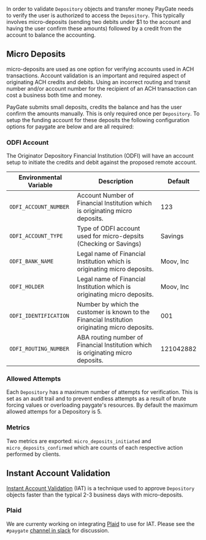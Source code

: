 In order to validate `Depository` objects and transfer money PayGate needs to verify the user is authorized to access the `Depository`. This typically involves micro-deposits (sending two debits under $1 to the account and having the user confirm these amounts) followed by a credit from the account to balance the accounting.

## Micro Deposits

micro-deposits are used as one option for verifying accounts used in ACH transactions. Account validation is an important and required aspect of originating ACH credits and debits. Using an incorrect routing and transit number and/or account number for the recipient of an ACH transaction can cost a business both time and money.

PayGate submits small deposits, credits the balance and has the user confirm the amounts manually. This is only required once per `Depository`. To setup the funding account for these deposits the following configuration options for paygate are below and are all required:

### ODFI Account

The Originator Depository Financial Institution (ODFI) will have an account setup to initiate the credits and debit against the proposed remote account.

| Environmental Variable | Description | Default |
|-----|-----|-----|
| `ODFI_ACCOUNT_NUMBER` | Account Number of Financial Institution which is originating micro deposits. | 123 |
| `ODFI_ACCOUNT_TYPE` | Type of ODFI account used for micro-depsits (Checking or Savings) | Savings |
| `ODFI_BANK_NAME` | Legal name of Financial Institution which is originating micro deposits. | Moov, Inc |
| `ODFI_HOLDER` | Legal name of Financial Institution which is originating micro deposits. | Moov, Inc |
| `ODFI_IDENTIFICATION` | Number by which the customer is known to the Financial Institution originating micro deposits. | 001 |
| `ODFI_ROUTING_NUMBER` | ABA routing number of Financial Institution which is originating micro deposits. | 121042882 |

### Allowed Attempts

Each `Depository` has a maximum number of attempts for verification. This is set as an audit trail and to prevent endless attempts as a result of brute forcing values or overloading paygate's resources. By default the maximum allowed attemps for a Depository is 5.

### Metrics

Two metrics are exported: `micro_deposits_initiated` and `micro_deposits_confirmed` which are counts of each respective action performed by clients.

## Instant Account Validation

[Instant Account Validation](#) (IAT) is a technique used to approve `Depository` objects faster than the typical 2-3 business days with micro-deposits.

### Plaid

We are currenty working on integrating [Plaid](https://plaid.com/docs/#introduction) to use for IAT. Please see the `#paygate` [channel in slack](https://slack.moov.io) for discussion.
